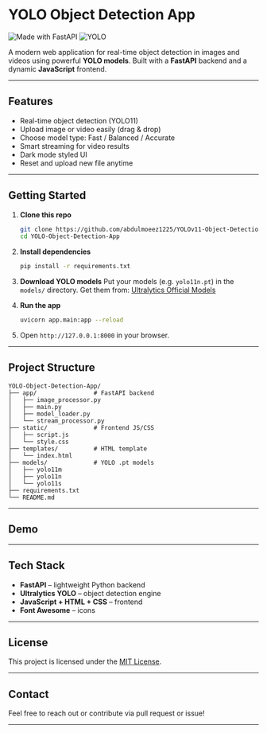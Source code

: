 # YOLO Object Detection App

![Made with FastAPI](https://img.shields.io/badge/FastAPI-Async%20Web%20Framework-009688?logo=fastapi&logoColor=white)
![YOLO](https://img.shields.io/badge/YOLO-Object%20Detection-green?logo=openai)

A modern web application for real-time object detection in images and videos using powerful **YOLO models**. Built with a **FastAPI** backend and a dynamic **JavaScript** frontend.


---

## Features

-  Real-time object detection (YOLO11)
-  Upload image or video easily (drag & drop)
-  Choose model type: Fast / Balanced / Accurate
-  Smart streaming for video results
-  Dark mode styled UI
-  Reset and upload new file anytime

---

## Getting Started

1. **Clone this repo**
   ```bash
   git clone https://github.com/abdulmoeez1225/YOLOv11-Object-Detection-App.git
   cd YOLO-Object-Detection-App

2. **Install dependencies**

   ```bash
   pip install -r requirements.txt
   ```

3. **Download YOLO models**
   Put your models (e.g. `yolo11n.pt`) in the `models/` directory.
   Get them from:
   [Ultralytics Official Models](https://docs.ultralytics.com/models)

4. **Run the app**

   ```bash
   uvicorn app.main:app --reload
   ```

5. Open `http://127.0.0.1:8000` in your browser.

---

## Project Structure

```
YOLO-Object-Detection-App/
├── app/                # FastAPI backend
│   ├── image_processor.py
│   ├── main.py
│   ├── model_loader.py
│   └── stream_processor.py
├── static/             # Frontend JS/CSS
│   ├── script.js
│   └── style.css
├── templates/          # HTML template
│   └── index.html
├── models/             # YOLO .pt models
│   ├── yolo11m
│   ├── yolo11n
│   └── yolo11s
├── requirements.txt
└── README.md
```

---

## Demo


---

## Tech Stack

* **FastAPI** – lightweight Python backend
* **Ultralytics YOLO** – object detection engine
* **JavaScript + HTML + CSS** – frontend
* **Font Awesome** – icons

---

## License

This project is licensed under the [MIT License](https://choosealicense.com/licenses/mit/).

---

## Contact

Feel free to reach out or contribute via pull request or issue!

---
